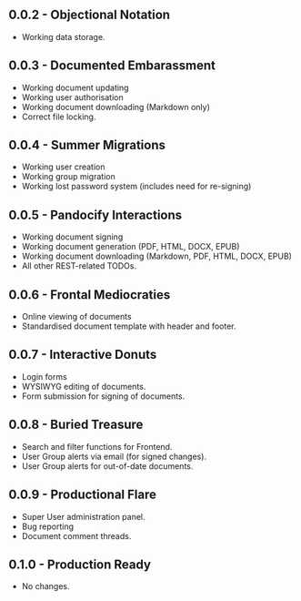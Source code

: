 ## 0.0.2 - Objectional Notation

* Working data storage.

## 0.0.3 - Documented Embarassment

* Working document updating
* Working user authorisation
* Working document downloading (Markdown only)
* Correct file locking.

## 0.0.4 - Summer Migrations

* Working user creation
* Working group migration
* Working lost password system (includes need for re-signing)

## 0.0.5 - Pandocify Interactions

* Working document signing
* Working document generation (PDF, HTML, DOCX, EPUB)
* Working document downloading (Markdown, PDF, HTML, DOCX, EPUB)
* All other REST-related TODOs.

## 0.0.6 - Frontal Mediocraties

* Online viewing of documents
* Standardised document template with header and footer.

## 0.0.7 - Interactive Donuts

* Login forms
* WYSIWYG editing of documents.
* Form submission for signing of documents.

## 0.0.8 - Buried Treasure

* Search and filter functions for Frontend.
* User Group alerts via email (for signed changes).
* User Group alerts for out-of-date documents.

## 0.0.9 - Productional Flare

* Super User administration panel.
* Bug reporting
* Document comment threads.

## 0.1.0 - Production Ready

* No changes.
